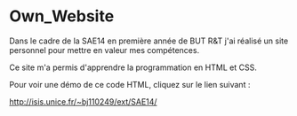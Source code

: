# Own_Website

Dans le cadre de la SAE14 en première année de BUT R&T j'ai réalisé un site personnel pour mettre en valeur mes compétences.

Ce site m'a permis d'apprendre la programmation en HTML et CSS.

Pour voir une démo de ce code HTML, cliquez sur le lien suivant :

http://isis.unice.fr/~bj110249/ext/SAE14/
